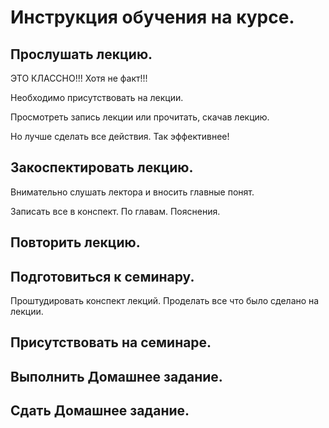 # Инструкция обучения на курсе.

## Прослушать лекцию.

ЭТО КЛАССНО!!! Хотя не факт!!!

Необходимо присутствовать на лекции.

Просмотреть запись лекции или прочитать, скачав лекцию.

Но лучше сделать все действия. Так эффективнее!

## Закоспектировать лекцию.

Внимательно слушать лектора и вносить главные понят.

Записать все в конспект.
По главам.
Пояснения.


## Повторить лекцию.

## Подготовиться к семинару.

Проштудировать конспект лекций.
Проделать все что было сделано на лекции.

## Присутствовать на семинаре.

## Выполнить Домашнее задание.

## Сдать Домашнее задание.
